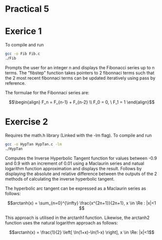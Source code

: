 # Practical 5

# Exerice 1

To compile and run

```bash
gcc -o Fib Fib.c
./Fib
```

Prompts the user for an integer n and displays the Fibonacci series up to n terms. The "fibstep" function takes pointers to 2 fibonnaci terms such that the 2 most recent fibonnaci terms can be updated iteratively using pass by reference.

The formulae for the Fibonnaci series are:

```math
\begin{align}
F_n = F_{n-1} + F_{n-2} \\
F_0 = 0, \ F_1 = 1 
\end{align}
``` 

# Exercise 2

Requires the math.h library (Linked with the -lm flag). To compile and run

```bash
gcc -o HypTan HypTan.c -lm
./HypTan
```

Computes the Inverse Hyperbolic Tangent function for values between -0.9 and 0.9 with an increment of 0.01 using a Maclaurin series and natual logarithm function approximation and displays the result. Follows by displaying the absolute and relative difference between the outputs of the 2 methods of calculating the inverse hyperbolic tangent.

The hyperbolic arc tangent can be expressed as a Maclaurin series as follows:

```math
arctanh(x) = \sum_{n=0}^{\infty} \frac{x^{2n+1}}{2n+1}, x \in \Re : |x|<1 
```

This approach is utilised in the arctanh1 function. Likewise, the arctanh2 function uses the natural logarithm approach as follows:

```math
arctanh(x) = \frac{1}{2} \left[ \ln(1+x)-\ln(1-x) \right], x \in \Re: |x|<1
```
